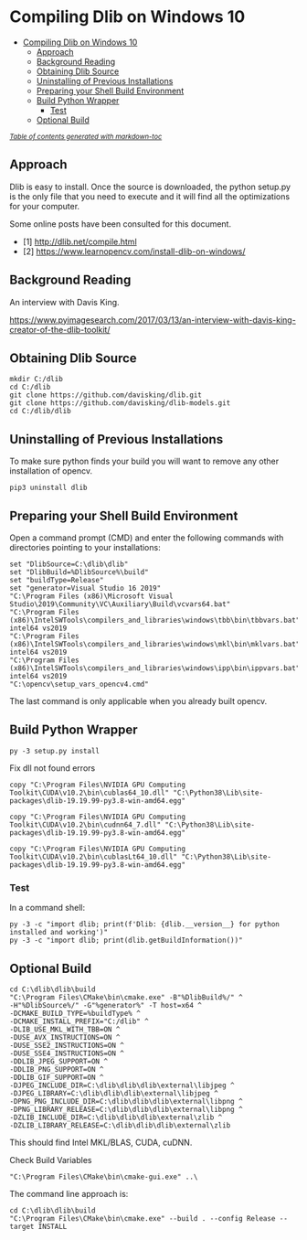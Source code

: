 # Compiling Dlib on Windows 10

- [Compiling Dlib on Windows 10](#compiling-dlib-on-windows-10)
  * [Approach](#approach)
  * [Background Reading](#background-reading)
  * [Obtaining Dlib Source](#obtaining-dlib-source)
  * [Uninstalling of Previous Installations](#uninstalling-of-previous-installations)
  * [Preparing your Shell Build Environment](#preparing-your-shell-build-environment)
  * [Build Python Wrapper](#build-python-wrapper)
    + [Test](#test)
  * [Optional Build](#optional-build)

<small><i><a href='http://ecotrust-canada.github.io/markdown-toc/'>Table of contents generated with markdown-toc</a></i></small>

## Approach
Dlib is easy to install. Once the source is downloaded, the python setup.py is the only file that you need to execute and it will find all the optimizations for your computer.

Some online posts have been consulted for this document.
* [1] http://dlib.net/compile.html
* [2] https://www.learnopencv.com/install-dlib-on-windows/

## Background Reading
An interview with Davis King.

https://www.pyimagesearch.com/2017/03/13/an-interview-with-davis-king-creator-of-the-dlib-toolkit/

## Obtaining Dlib Source

```
mkdir C:/dlib
cd C:/dlib
git clone https://github.com/davisking/dlib.git
git clone https://github.com/davisking/dlib-models.git
cd C:/dlib/dlib
```

## Uninstalling of Previous Installations

To make sure python finds your build you will want to remove any other installation of opencv.
```
pip3 uninstall dlib
```

## Preparing your Shell Build Environment

Open a command prompt (CMD) and enter the following commands with directories pointing to your installations:

```
set "DlibSource=C:\dlib\dlib"
set "DlibBuild=%DlibSource%\build"
set "buildType=Release"
set "generator=Visual Studio 16 2019"
"C:\Program Files (x86)\Microsoft Visual Studio\2019\Community\VC\Auxiliary\Build\vcvars64.bat"
"C:\Program Files (x86)\IntelSWTools\compilers_and_libraries\windows\tbb\bin\tbbvars.bat" intel64 vs2019
"C:\Program Files (x86)\IntelSWTools\compilers_and_libraries\windows\mkl\bin\mklvars.bat" intel64 vs2019
"C:\Program Files (x86)\IntelSWTools\compilers_and_libraries\windows\ipp\bin\ippvars.bat" intel64 vs2019
"C:\opencv\setup_vars_opencv4.cmd"
```

The last command is only applicable when you already built opencv.

## Build Python Wrapper
```
py -3 setup.py install
```

Fix dll not found errors

```
copy "C:\Program Files\NVIDIA GPU Computing Toolkit\CUDA\v10.2\bin\cublas64_10.dll" "C:\Python38\Lib\site-packages\dlib-19.19.99-py3.8-win-amd64.egg"

copy "C:\Program Files\NVIDIA GPU Computing Toolkit\CUDA\v10.2\bin\cudnn64_7.dll" "C:\Python38\Lib\site-packages\dlib-19.19.99-py3.8-win-amd64.egg"

copy "C:\Program Files\NVIDIA GPU Computing Toolkit\CUDA\v10.2\bin\cublasLt64_10.dll" "C:\Python38\Lib\site-packages\dlib-19.19.99-py3.8-win-amd64.egg"
```

### Test

In a command shell:

```
py -3 -c "import dlib; print(f'Dlib: {dlib.__version__} for python installed and working')"
py -3 -c "import dlib; print(dlib.getBuildInformation())"
```

## Optional Build 

```
cd C:\dlib\dlib\build
"C:\Program Files\CMake\bin\cmake.exe" -B"%DlibBuild%/" ^
-H"%DlibSource%/" -G"%generator%" -T host=x64 ^
-DCMAKE_BUILD_TYPE=%buildType% ^
-DCMAKE_INSTALL_PREFIX="C:/dlib" ^
-DLIB_USE_MKL_WITH_TBB=ON ^
-DUSE_AVX_INSTRUCTIONS=ON ^
-DUSE_SSE2_INSTRUCTIONS=ON ^
-DUSE_SSE4_INSTRUCTIONS=ON ^
-DDLIB_JPEG_SUPPORT=ON ^
-DDLIB_PNG_SUPPORT=ON ^
-DDLIB_GIF_SUPPORT=ON ^
-DJPEG_INCLUDE_DIR=C:\dlib\dlib\dlib\external\libjpeg ^
-DJPEG_LIBRARY=C:\dlib\dlib\dlib\external\libjpeg ^
-DPNG_PNG_INCLUDE_DIR=C:\dlib\dlib\dlib\external\libpng ^
-DPNG_LIBRARY_RELEASE=C:\dlib\dlib\dlib\external\libpng ^
-DZLIB_INCLUDE_DIR=C:\dlib\dlib\dlib\external\zlib ^
-DZLIB_LIBRARY_RELEASE=C:\dlib\dlib\dlib\external\zlib
```

This should find Intel MKL/BLAS, CUDA, cuDNN. 

Check Build Variables
```
"C:\Program Files\CMake\bin\cmake-gui.exe" ..\
```
The command line approach is:
```
cd C:\dlib\dlib\build
"C:\Program Files\CMake\bin\cmake.exe" --build . --config Release --target INSTALL
```
